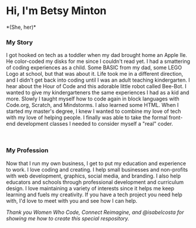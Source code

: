 <h1>Hi, I'm Betsy Minton</h1>
  <p>*(She, her)*</p>

<h3>My Story</h3>
<p>I got hooked on tech as a toddler when my dad brought home an Apple IIe. He color-coded my disks for me since I couldn't read yet. I had a smattering of coding experiences as a child.  Some BASIC from my dad, some LEGO Logo at school, but that was about it.  Life took me in a different direction, and I didn't get back into coding until I was an adult teaching kindergarten.  I hear about the Hour of Code and this adorable little robot called Bee-Bot.  I wanted to give my kindergarteners the same experiences I had as a kid and more.  Slowly I taught myself how to code again in block languages with Code.org, Scratch, and Mindstorms.  I also learned some HTML.  When I started my master's degree, I knew I wanted to combine my love of tech with my love of helping people.  I finally was able to take the formal front-end development classes I needed to consider myself a "real" coder.</p>
</br>
<h3>My Profession</h3>
<p>Now that I run my own business, I get to put my education and experience to work.  I love coding and creating.  I help small businesses and non-profits with web development, graphics, social media, and branding.  I also help educators and schools through professional development and curriculum design.  I love maintaining a variety of interests since it helps me keep learning and fuels my creativity.  If you have a tech project you need help with, I'd love to meet with you and see how I can help.</p>
  
  
<p2><i>Thank you Women Who Code, Connect Reimagine, and @isabelcosta for showing me how to create this special respository.</p>
